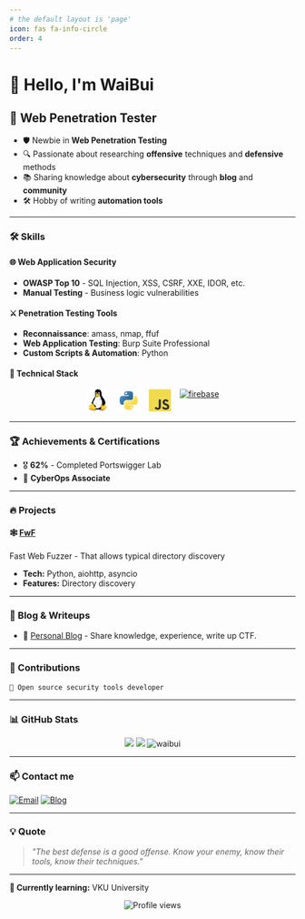 ```yaml
---
# the default layout is 'page'
icon: fas fa-info-circle
order: 4
---
```


# 👋 Hello, I'm **WaiBui**

## 🔐 Web Penetration Tester
- 🛡️ Newbie in **Web Penetration Testing**
- 🔍 Passionate about researching **offensive** techniques and **defensive** methods
- 📚 Sharing knowledge about **cybersecurity** through **blog** and **community**
- 🛠️ Hobby of writing **automation tools**

---

### 🛠️ Skills

#### 🌐 Web Application Security
- **OWASP Top 10** - SQL Injection, XSS, CSRF, XXE, IDOR, etc.
- **Manual Testing** - Business logic vulnerabilities

#### ⚔️ Penetration Testing Tools
- **Reconnaissance**: amass, nmap, ffuf
- **Web Application Testing**: Burp Suite Professional
- **Custom Scripts & Automation**: Python

#### 🔧 Technical Stack
<div align="center" style="display: flex; justify-content: center; gap: 15px; flex-wrap: wrap;">
  <a href="https://www.linux.org/" target="_blank" rel="noreferrer"> 
    <img src="https://raw.githubusercontent.com/devicons/devicon/master/icons/linux/linux-original.svg" alt="linux" width="40" height="40"/> 
  </a>
  <a href="https://www.python.org" target="_blank" rel="noreferrer"> 
    <img src="https://raw.githubusercontent.com/devicons/devicon/master/icons/python/python-original.svg" alt="python" width="40" height="40"/> 
  </a>
  <a href="https://developer.mozilla.org/en-US/docs/Web/JavaScript" target="_blank" rel="noreferrer"> 
    <img src="https://raw.githubusercontent.com/devicons/devicon/master/icons/javascript/javascript-original.svg" alt="javascript" width="40" height="40"/> 
  </a>
  <a href="https://firebase.google.com/" target="_blank" rel="noreferrer"> 
    <img src="https://www.vectorlogo.zone/logos/firebase/firebase-icon.svg" alt="firebase" width="40" height="40"/> 
  </a>
</div>

---

### 🏆 Achievements & Certifications
- 🎖️ **62%** - Completed Portswigger Lab
- 📜 **CyberOps Associate**

---

### 🔥 Projects

#### 🕸️ [FwF](https://github.com/waibui/fwf)
Fast Web Fuzzer - That allows typical directory discovery
- **Tech:** Python, aiohttp, asyncio
- **Features:** Directory discovery

---

### 📝 Blog & Writeups
- 📄 [Personal Blog](https://waibui.github.io) - Share knowledge, experience, write up CTF.

---

### 🌟 Contributions
```text
🔹 Open source security tools developer
```

---

### 📊 GitHub Stats
<div align="center">
  <img height="180em" src="https://github-readme-stats.vercel.app/api?username=waibui&show_icons=true&theme=dark&include_all_commits=true&count_private=true"/>
  <img height="180em" src="https://github-readme-stats.vercel.app/api/top-langs/?username=waibui&layout=compact&langs_count=7&theme=dark"/>
  <img height="180em" src="https://github-readme-streak-stats.herokuapp.com/?user=waibui&" alt="waibui" />
</div>

---

### 📫 Contact me
[![Email](https://img.shields.io/badge/-Email-D14836?style=flat-square&logo=gmail&logoColor=white)](mailto:buivanyk4@gmail.com)
[![Blog](https://img.shields.io/badge/-Blog-FF5722?style=flat-square&logo=blogger&logoColor=white)](https://waibui.github.io)

---

### 💡 Quote
> *"The best defense is a good offense. Know your enemy, know their tools, know their techniques."*

---

**🎯 Currently learning:** VKU University
<div align="center">
  <img src="https://komarev.com/ghpvc/?username=waibui&color=red&style=flat-square&label=Profile+Views" alt="Profile views" />
</div>


